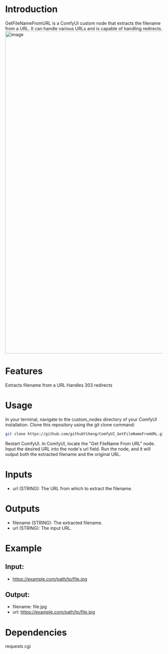 # Introduction
GetFileNameFromURL is a ComfyUI custom node that extracts the filename from a URL. It can handle various URLs and is capable of handling redirects.
<img width="1026" alt="image" src="https://github.com/githubYiheng/ComfyUI_GetFileNameFromURL/assets/5706385/29e33bea-cfb3-4b26-b481-c3c97f6556f4">

# Features
Extracts filename from a URL
Handles 303 redirects
# Usage
In your terminal, navigate to the custom_nodes directory of your ComfyUI installation.
Clone this repository using the git clone command:
```bash
git clone https://github.com/githubYiheng/ComfyUI_GetFileNameFromURL.git
```
Restart ComfyUI.
In ComfyUI, locate the "Get FileName From URL" node.
Input the desired URL into the node's url field.
Run the node, and it will output both the extracted filename and the original URL.
# Inputs
* url (STRING): The URL from which to extract the filename.
# Outputs
* filename (STRING): The extracted filename.
* url (STRING): The input URL.
# Example
## Input: 
* https://example.com/path/to/file.jpg

## Output:

* filename: file.jpg
* url: https://example.com/path/to/file.jpg
# Dependencies
requests
cgi
